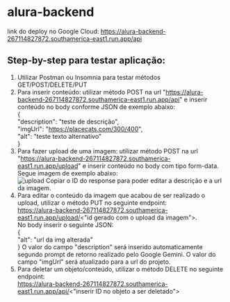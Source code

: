 # alura-backend

link do deploy no Google Cloud: https://alura-backend-267114827872.southamerica-east1.run.app/api

## Step-by-step para testar aplicação:  
1. Utilizar Postman ou Insomnia para testar métodos GET/POST/DELETE/PUT
2. Para inserir conteúdo: utilizar método POST na url "https://alura-backend-267114827872.southamerica-east1.run.app/api" e inserir conteúdo no body conforme JSON de exemplo abaixo:  
     {  
          "description": "teste de descrição",  
          "imgUrl": "https://placecats.com/300/400",  
          "alt": "teste texto alternativo"  
     }  
3. Para fazer upload de uma imagem: utilizar método POST na url "https://alura-backend-267114827872.southamerica-east1.run.app/upload" e inserir conteúdo no body com tipo form-data. Segue imagem de exemplo abaixo:  
![upload](https://github.com/user-attachments/assets/9074b211-06b6-4f86-ba5e-9a2c4f9126d6)
Copiar o ID do response para poder editar a descrição e a url da imagem.
4. Para editar o conteúdo da imagem que acabou de ser realizado o upload, utilizar o método PUT no seguinte endpoint:<br>https://alura-backend-267114827872.southamerica-east1.run.app/upload/<"id gerado com o upload da imagem">.<br>No body inserir o seguinte JSON:  
{  
    "alt": "url da img alterada"  
} 
O valor do campo "description" será inserido automaticamente segundo prompt de retorno realizado pelo Google Gemini. O valor do campo "imgUrl" será atualizado para a url do projeto.    
5. Para deletar um objeto/conteúdo, utilizar o método DELETE no seguinte endpoint:<br>https://alura-backend-267114827872.southamerica-east1.run.app/api/<"inserir ID no objeto a ser deletado">

